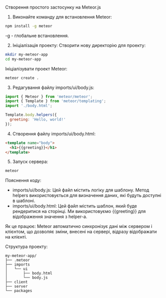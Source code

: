 Створення простого застосунку на Meteor.js

1. Виконайте команду для встановлення Meteor:
```Bash
npm install -g meteor
```
 -g - глобальне встановлення.

2. Ініціалізація проекту:
Створити нову директорію для проекту:
```Bash
mkdir my-meteor-app
cd my-meteor-app
```

Ініціалізувати проект Meteor:
```Bash
meteor create .
```

3. Редагування файлу imports/ui/body.js:
```JavaScript
import { Meteor } from 'meteor/meteor';
import { Template } from 'meteor/templating';
import './body.html';

Template.body.helpers({
  greeting: 'Hello, world!'
});
```

4. Створення файлу imports/ui/body.html:
```HTML
<template name="body">
  <h1>{{greeting}}</h1>
</template>
```

5. Запуск сервера:
```Bash
meteor
```

Пояснення коду:
- imports/ui/body.js: Цей файл містить логіку для шаблону. Метод helpers використовується для визначення даних, які будуть доступні в шаблоні.
- imports/ui/body.html: Цей файл містить шаблон, який буде рендеритися на сторінці. Ми використовуємо {{greeting}} для відображення значення з helper-а.

Як це працює:
Meteor автоматично синхронізує дані між сервером і клієнтом, що дозволяє зміни, внесені на сервері, відразу відображати на клієнті.

Структура проекту:
```text
my-meteor-app/
├── .meteor
├── imports
│   └── ui
│       ├── body.html
│       └── body.js
├── client
├── server
└── packages
```